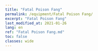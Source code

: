 ```yaml
---
title: "Fatal Poison Fang"
permalink: /equipment/Fatal Poison Fang/
excerpt: "Fatal Poison Fang"
last_modified_at: 2021-01-26
lang: en
ref: "Fatal Poison Fang.md"
toc: false
classes: wide
---
```



